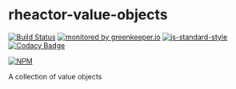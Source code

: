 # rheactor-value-objects

[![Build Status](https://travis-ci.org/RHeactor/value-objects.svg?branch=master)](https://travis-ci.org/RHeactor/value-objects)
[![monitored by greenkeeper.io](https://img.shields.io/badge/greenkeeper.io-monitored-brightgreen.svg)](http://greenkeeper.io/) 
[![js-standard-style](https://img.shields.io/badge/code%20style-standard-brightgreen.svg)](http://standardjs.com/)
[![Codacy Badge](https://api.codacy.com/project/badge/Grade/b38002c67b8a499aa1e441e8395fb576)](https://www.codacy.com/app/coderbyheart/value-objects?utm_source=github.com&amp;utm_medium=referral&amp;utm_content=RHeactor/value-objects&amp;utm_campaign=Badge_Grade)

[![NPM](https://nodei.co/npm/rheactor-value-objects.png?downloads=true&downloadRank=true&stars=true)](https://nodei.co/npm/rheactor-value-objects/)

A collection of value objects
